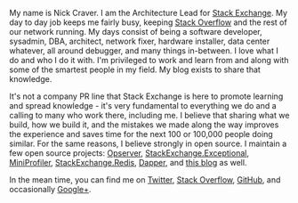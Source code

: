 My name is Nick Craver. I am the Architecture Lead for [Stack Exchange](https://stackexchange.com/). My day to day job keeps me fairly busy, keeping [Stack Overflow](https://stackoverflow.com/) and the rest of our network running. My days consist of being a software developer, sysadmin, DBA, architect, network fixer, hardware installer, data center whatever, all around debugger, and many things in-between. I love what I do and who I do it with. I'm privileged to work and learn from and along with some of the smartest people in my field. My blog exists to share that knowledge.

It's not a company PR line that Stack Exchange is here to promote learning and spread knowledge - it's very fundamental to everything we do and a calling to many who work there, including me. I believe that sharing what we build, how we build it, and the mistakes we made along the way improves the experience and saves time for the next 100 or 100,000 people doing similar. For the same reasons, I believe strongly in open source. I maintain a few open source projects: [Opserver](https://github.com/Opserver/Opserver), [StackExchange.Exceptional](https://github.com/NickCraver/StackExchange.Exceptional), [MiniProfiler](https://github.com/MiniProfiler/dotnet), [StackExchange.Redis](https://github.com/StackExchange/StackExchange.Redis), [Dapper](https://github.com/StackExchange/Dapper/), and [this blog](https://github.com/NickCraver/nickcraver.github.com) as well.

In the mean time, you can find me on [Twitter](https://twitter.com/Nick_Craver), [Stack Overflow](https://stackoverflow.com/users/13249/nick-craver), [GitHub](https://github.com/NickCraver), and occasionally <a href="https://plus.google.com/109466935056652719352/posts" rel="me">Google+</a>.